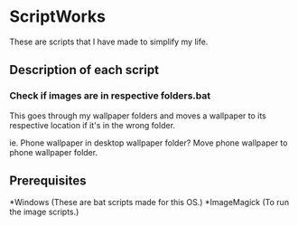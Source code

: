 # ScriptWorks

These are scripts that I have made to simplify my life.

## Description of each script

### Check if images are in respective folders.bat

This goes through my wallpaper folders and moves a wallpaper to its respective location if it's in the wrong folder.

ie. Phone wallpaper in desktop wallpaper folder? Move phone wallpaper to phone wallpaper folder. 

## Prerequisites

*Windows (These are bat scripts made for this OS.)
*ImageMagick (To run the image scripts.)